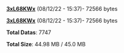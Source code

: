 [**3xL68KWx**](/data/3xL68KWx.txt) (08/12/22 - 15:37)- 72566 bytes

[**3xL68KWx**](/data/3xL68KWx.txt) (08/12/22 - 15:37)- 72566 bytes

**Total Datas**: 7747

**Total Size**: 44.98 MB / 45.0 MB